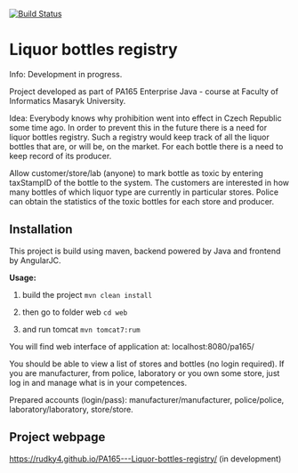 [![Build Status](https://travis-ci.org/rudky4/PA165---Liquor-bottles-registry.svg?branch=master)](https://travis-ci.org/rudky4/PA165---Liquor-bottles-registry)

# Liquor bottles registry

Info: Development in progress.

Project developed as part of PA165 Enterprise Java - course at Faculty of Informatics Masaryk University.

Idea:
Everybody knows why prohibition went into effect in Czech Republic some time ago. 
In order to prevent this in the future there is a need for liquor bottles registry. 
Such a registry would keep track of all the liquor bottles that are, or will be, on the market. 
For each bottle there is a need to keep record of its producer. 

Allow customer/store/lab (anyone) to mark bottle as toxic by entering taxStampID of the bottle to the system.
The customers are interested in how many bottles of which liquor type are currently in particular stores. 
Police can obtain the statistics of the toxic bottles for each store and producer.


## Installation

This project is build using maven, backend powered by Java and frontend by AngularJC.

**Usage:** 

1. build the project `mvn clean install`

2. then go to folder web `cd web`

3. and run tomcat `mvn tomcat7:rum`

You will find web interface of application at: localhost:8080/pa165/

You should be able to view a list of stores and bottles (no login required). If you are manufacturer, from police, laboratory or you own some store, just log in and manage what is in your competences.

Prepared accounts (login/pass): manufacturer/manufacturer, police/police, laboratory/laboratory, store/store.

## Project webpage
https://rudky4.github.io/PA165---Liquor-bottles-registry/ (in development)
